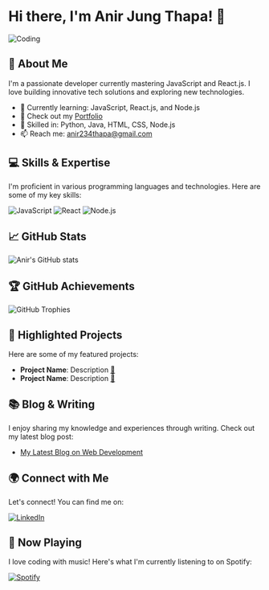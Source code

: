 # Hi there, I'm Anir Jung Thapa! 👋

![Coding](https://media.giphy.com/media/QHE5gWI0QjqF2/giphy.gif)

## 🚀 About Me
I'm a passionate developer currently mastering JavaScript and React.js. I love building innovative tech solutions and exploring new technologies.

- 🌱 Currently learning: JavaScript, React.js, and Node.js
- 💼 Check out my [Portfolio](https://64ffe182ff91000008398f86--stirring-sfogliatella-786bed.netlify.app/)
- 💬 Skilled in: Python, Java, HTML, CSS, Node.js
- 📫 Reach me: [anir234thapa@gmail.com](mailto:anir234thapa@gmail.com)

## 💻 Skills & Expertise
I'm proficient in various programming languages and technologies. Here are some of my key skills:

![JavaScript](https://img.shields.io/badge/-JavaScript-F7DF1E?style=for-the-badge&logo=javascript&logoColor=black)
![React](https://img.shields.io/badge/-React-61DAFB?style=for-the-badge&logo=react&logoColor=black)
![Node.js](https://img.shields.io/badge/-Node.js-339933?style=for-the-badge&logo=node.js&logoColor=white)
<!-- Add more badges for your skills -->

## 📈 GitHub Stats
![Anir's GitHub stats](https://github-readme-stats.vercel.app/api?username=aneer-thapa1&show_icons=true&theme=radical)

## 🏆 GitHub Achievements
![GitHub Trophies](https://github-profile-trophy.vercel.app/?username=aneer-thapa1&theme=nord&column=7)

## 🌟 Highlighted Projects
Here are some of my featured projects:

- **Project Name**: Description [🔗](#)
- **Project Name**: Description [🔗](#)

## 📚 Blog & Writing
I enjoy sharing my knowledge and experiences through writing. Check out my latest blog post:

- [My Latest Blog on Web Development](#)

## 🌍 Connect with Me
Let's connect! You can find me on:

[![LinkedIn](https://img.shields.io/badge/-LinkedIn-0077B5?style=flat-square&logo=linkedin&logoColor=white)](https://www.linkedin.com/in/yourprofile)
<!-- Add more social media badges as needed -->

## 🎵 Now Playing
I love coding with music! Here's what I'm currently listening to on Spotify:

[![Spotify](https://spotify-now-playing-git-master.aneer-thapa1.vercel.app/api/spotify)](https://open.spotify.com/user/31pqrrwmiuxklyx2kfen6pwhd3zi)

